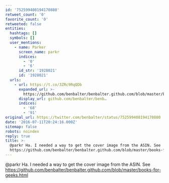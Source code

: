 ```yaml
---
id: '752599408194170880'
retweet_count: '0'
favorite_count: '0'
retweeted: false
entities:
  hashtags: []
  symbols: []
  user_mentions:
    - name: Parker
      screen_name: parkr
      indices:
        - '0'
        - '6'
      id_str: '1928021'
      id: '1928021'
  urls:
    - url: https://t.co/3ZRc9RqQDb
      expanded_url: >-
        https://github.com/benbalter/benbalter.github.com/blob/master/books-for-geeks.html
      display_url: github.com/benbalter/benb…
      indices:
        - '68'
        - '91'
original_url: https://twitter.com/benbalter/status/752599408194170880
date: '2016-07-11T20:24:16.000Z'
sitemap: false
robots: noindex
reply: true
title: >-
  @parkr Ha. I needed a way to get the cover image from the ASIN. See
  https://github.com/benbalter/benbalter.github.com/blob/master/books-for-geeks.html
---
```


@parkr Ha. I needed a way to get the cover image from the ASIN. See https://github.com/benbalter/benbalter.github.com/blob/master/books-for-geeks.html